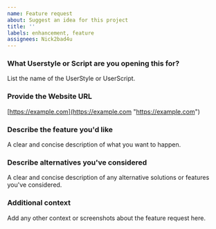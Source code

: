 ```yaml
---
name: Feature request
about: Suggest an idea for this project
title: ''
labels: enhancement, feature
assignees: Nick2bad4u
---
```


### What Userstyle or Script are you opening this for?

List the name of the UserStyle or UserScript.

### Provide the Website URL

[https://example.com](https://example.com "https://example.com")

### Describe the feature you'd like

A clear and concise description of what you want to happen.

### Describe alternatives you've considered

A clear and concise description of any alternative solutions or features you've considered.

### Additional context

Add any other context or screenshots about the feature request here.
